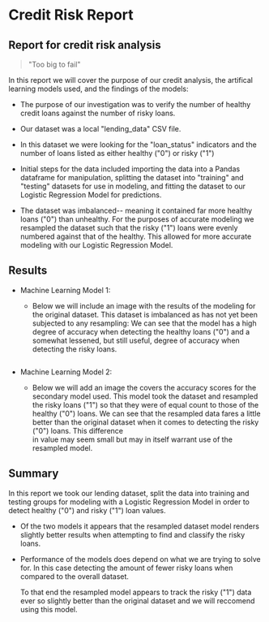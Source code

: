 # Credit Risk Report
## Report for credit risk analysis

>"Too big to fail"

In this report we will cover the purpose of our credit analysis, the artifical learning models used, and the findings of the models:

* The purpose of our investigation was to verify the number of healthy credit loans against the number of risky loans. 
* Our dataset was a local "lending_data" CSV file. 
* In this dataset we were looking for the "loan_status" indicators and the number of loans listed as either healthy ("0") or risky ("1")
* Initial steps for the data included importing the data into a Pandas dataframe for manipulation, 
  splitting the dataset into "training" and "testing" datasets for use in modeling, 
  and fitting the dataset to our Logistic Regression Model for predictions. 
  
* The dataset was imbalanced-- meaning it contained far more healthy loans ("0") than unhealthy. For the purposes of accurate modeling we resampled the dataset 
  such that the risky ("1") loans were evenly numbered against that of the healthy. This allowed for more accurate modeling with our Logistic Regression Model. 
  
## Results

* Machine Learning Model 1:
  * Below we will include an image with the results of the modeling for the original dataset. This dataset is imbalanced as has not yet been subjected to any resampling: 
  We can see that the model has a high degree of accuracy when detecting the healthy loans ("0") and a somewhat lessened, but still useful, degree of accuracy when detecting the risky loans.
  
  ![<alt text>](https://i.postimg.cc/TwfVCgDm/Screen-Shot-2022-07-07-at-11-51-40-AM.png)
     
* Machine Learning Model 2:
  * Below we will add an image the covers the accuracy scores for the secondary model used. This model took the dataset and resampled the risky loans ("1") so that they were of equal count 
    to those of the healthy ("0") loans. We can see that the resampled data fares a little better than the original dataset when it comes to detecting the risky ("0") loans. This difference  
    in value may seem small but may in itself warrant use of the resampled model. 
     ![<alt text>](https://i.postimg.cc/6QkMf8Wx/Screen-Shot-2022-07-07-at-12-03-29-PM.png)
   

## Summary

In this report we took our lending dataset, split the data into training and testing groups for modeling with a Logistic Regression Model in order to detect healthy ("0") and risky ("1") loan values. 
* Of the two models it appears that the resampled dataset model renders slightly better results when attempting to find and classify the risky loans. 
* Performance of the models does depend on what we are trying to solve for. In this case detecting the amount of fewer risky loans when compared to the overall dataset. 

    To that end the resampled model appears to track the risky ("1") data ever so slightly better than the original dataset and we will reccomend using this model. 
    
    
    